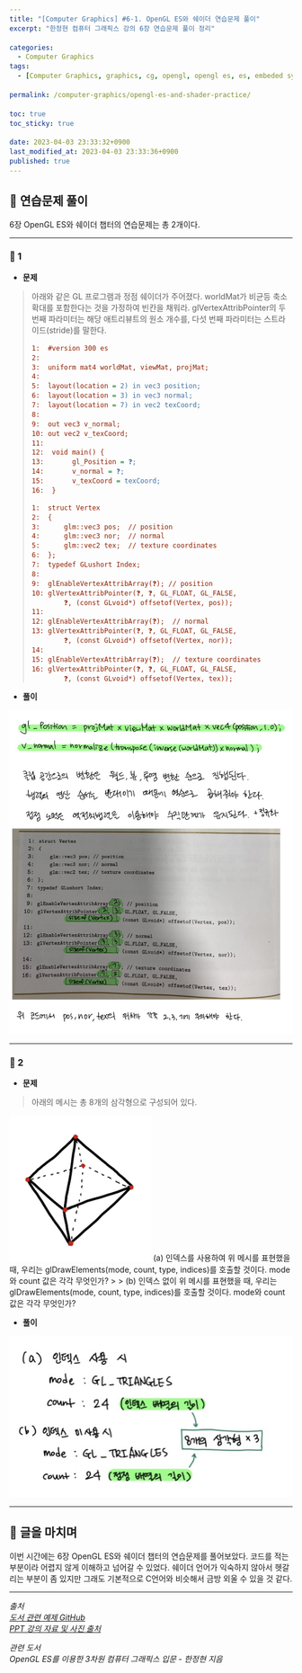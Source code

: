 ```yaml
---
title: "[Computer Graphics] #6-1. OpenGL ES와 쉐이더 연습문제 풀이"
excerpt: "한정현 컴퓨터 그래픽스 강의 6장 연습문제 풀이 정리"

categories:
  - Computer Graphics
tags:
  - [Computer Graphics, graphics, cg, opengl, opengl es, es, embeded system, shader, practice]

permalink: /computer-graphics/opengl-es-and-shader-practice/

toc: true
toc_sticky: true

date: 2023-04-03 23:33:32+0900
last_modified_at: 2023-04-03 23:33:36+0900
published: true
---
```


## 👻 연습문제 풀이
6장 OpenGL ES와 쉐이더 챕터의 연습문제는 총 2개이다.

***

### 🌱 1
- **문제**

> 아래와 같은 GL 프로그램과 정점 쉐이더가 주어졌다. worldMat가 비균등 축소확대를 포함한다는 것을 가정하여 빈칸을 채워라. glVertexAttribPointer의 두 번째 파라미터는 해당 애트리뷰트의 원소 개수를, 다섯 번째 파라미터는 스트라이드(stride)를 말한다.
>
> ```ini
> 1:  #version 300 es
> 2: 
> 3:  uniform mat4 worldMat, viewMat, projMat;
> 4:
> 5:  layout(location = 2) in vec3 position;
> 6:  layout(location = 3) in vec3 normal;
> 7:  layout(location = 7) in vec2 texCoord;
> 8:
> 9:  out vec3 v_normal;
> 10: out vec2 v_texCoord;
> 11:
> 12:  void main() {
> 13:       gl_Position = ❓;
> 14:       v_normal = ❓;
> 15:       v_texCoord = texCoord;  
> 16:  }
> ```
>
> ```ini
> 1:  struct Vertex
> 2:  {
> 3:      glm::vec3 pos;  // position
> 4:      glm::vec3 nor;  // normal
> 5:      glm::vec2 tex;  // texture coordinates
> 6:  };
> 7:  typedef GLushort Index;
> 8:  
> 9:  glEnableVertexAttribArray(❓); // position
> 10: glVertexAttribPointer(❓, ❓, GL_FLOAT, GL_FALSE,
>         ❓, (const GLvoid*) offsetof(Vertex, pos));
> 11: 
> 12: glEnableVertexAttribArray(❓);  // normal
> 13: glVertexAttribPointer(❓, ❓, GL_FLOAT, GL_FALSE,
>         ❓, (const GLvoid*) offsetof(Vertex, nor));
> 14: 
> 15: glEnableVertexAttribArray(❓);  // texture coordinates
> 16: glVertexAttribPointer(❓, ❓, GL_FLOAT, GL_FALSE,
>         ❓, (const GLvoid*) offsetof(Vertex, tex));
> ```

- **풀이**

![Alt Text](/assets/images/posts_img/basics/computer-graphics/opengl-es-and-shader-practice/1-solve.jpg)   

***

### 🌱 2
- **문제**

> 아래의 메시는 총 8개의 삼각형으로 구성되어 있다.   
<img src="/assets/images/posts_img/basics/computer-graphics/opengl-es-and-shader-practice/2.jpg" width="50%">   
(a) 인덱스를 사용하여 위 메시를 표현했을 때, 우리는 glDrawElements(mode, count, type, indices)를 호출할 것이다. mode와 count 값은 각각 무엇인가?
>
> (b) 인덱스 없이 위 메시를 표현했을 때, 우리는 glDrawElements(mode, count, type, indices)를 호출할 것이다. mode와 count 값은 각각 무엇인가?

- **풀이**

![Alt Text](/assets/images/posts_img/basics/computer-graphics/opengl-es-and-shader-practice/2-solve.jpg)   

***

## 👻 글을 마치며
이번 시간에는 6장 OpenGL ES와 쉐이더 챕터의 연습문제를 풀어보았다. 코드를 적는 부분이라 어렵지 않게 이해하고 넘어갈 수 있었다. 쉐이더 언어가 익숙하지 않아서 헷갈리는 부분이 좀 있지만 그래도 기본적으로 C언어와 비슷해서 금방 외울 수 있을 것 같다.

***

_출처_   
_[도서 관련 예제 GitHub](https://github.com/medialab-ku/openGLESbook)_   
_[PPT 강의 자료 및 사진 출처](https://media.korea.ac.kr/books/)_

_관련 도서_   
_OpenGL ES를 이용한 3차원 컴퓨터 그래픽스 입문 - 한정현 지음_   
